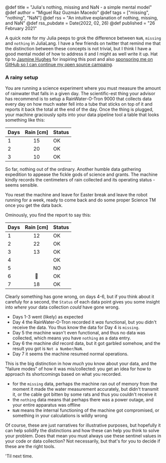 @def title = "Julia's nothing, missing and NaN - a simple mental model"
@def author = "Miguel Raz Guzmán Macedo"
@def tags = ["missing", "nothing", "NaN"]
@def rss = "An intuitive explanation of nothing, missing, and NaN"
@def rss_pubdate = Date(2022, 02, 26)
@def published = "26 February 2021"


A quick note for my Julia peeps to grok the difference between `NaN`, `missing` and `nothing` in JuliaLang. I have a few friends on twitter that remind me that the distinction between these concepts is not trivial, but I think I have a good mental model of how to address it and I might as well write it up. Hat tip to [Jasmine Hughes](https://twitter.com/Jas_Hughes/status/1494020182171275266?s=20&t=X6bd-uWW4b2CMW5xFzctUw) for inspiring this post and also [sponsoring me on GitHub so I can continue my open source campaing](https://github.com/sponsors/miguelraz/).

### A rainy setup

You are running a science experiment where you must measure the amount of rainwater that falls in a given day. The scientific-est thing your advisor has recommend is to setup a RainWater-O-Tron 9000 that collects data every day on how much water fell into a tube that sticks on top of it and reports it back the total at the end of the day.
Once the thing is plugged, your machine graciously spits into your data pipeline tool a table that looks something like this:

| Days | Rain [cm] | Status |
|---|:---:|---|
| 1 | 15  |OK|
| 2 | 20  |OK|
| 3 | 10  |OK|

So far, nothing out of the ordinary. Another humble data gathering expedition to appease the fickle gods of science and grants. The machine kindly records the centimeters of rain collected and its operating status - seems sensible.

You reset the machine and leave for Easter break and leave the robot running for a week, ready to come back and do some proper Science TM once you get the data back.

Ominously, you find the report to say this:

| Days | Rain [cm] | Status |
|---|:---:|---|
| 1 | 12  | OK |
| 2 | 22  | OK |
| 3 | 13  | OK |
| 4 |     | OK |
| 5 |     | NO |
| 6 | 💩  | OK |
| 7 | 18  | OK |

Clearly something has gone wrong, on days 4-6, but if you think about it carefuly for a second, the `Status` of each data point gives you some insight into *where* your data collection *could* have gone wrong.
* Days 1-3 went (likely) as expected
* Day 4 the RainWater-O-Tron recorded it *was* functional, but you didn't receive the data. You thus know the data for Day 4 is `missing`.
* Day 5 the machine wasn't even functional, and thus no data was collected, which means you have `nothing` as a data entry.
* Day 6 the machine *did* record data, but it got garbled somehow, and the result you got is `Not a Number`/`NaN`.
* Day 7 it seems the machine resumed normal operations.

This is the big distinction in how *much* you know about your data, and the "failure modes" of how it was mis/collected: you get an idea for how to approach its shortcomings based on what you recorded.
- for the `missing` data, perhaps the machine ran out of memory from the moment it made the water measurement accurately, but didn't transmit it, or the cable got bitten by some rats and thus you couldn't receive it
- the `nothing` data means that perhaps there was a power outage, and your entire apparatus was offline
- `NaN` means the internal functioning of the machine got compromised, or something in your calculations is wildly wrong

Of course, these are just narratives for illustrative purposes, but hopefully it can help solidify the distinctions and how these can help you think to solve your problem. Does that mean you must always use these sentinel values in your code or data collection? Not necessarily, but that's for you to decide if these are the right tools.

'Til next time.

